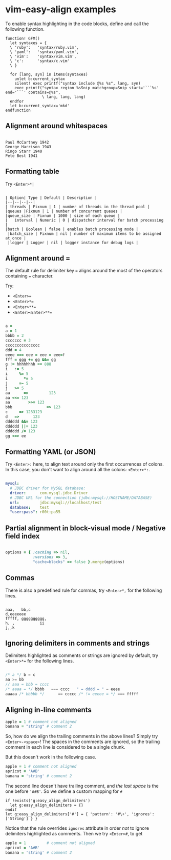 vim-easy-align examples
=======================

To enable syntax highlighting in the code blocks, define and call the following
function.

```vim
function! GFM()
  let syntaxes = {
  \ 'ruby':   'syntax/ruby.vim',
  \ 'yaml':   'syntax/yaml.vim',
  \ 'vim':    'syntax/vim.vim',
  \ 'c':      'syntax/c.vim'
  \ }

  for [lang, syn] in items(syntaxes)
    unlet b:current_syntax
    silent! exec printf("syntax include @%s %s", lang, syn)
    exec printf("syntax region %sSnip matchgroup=Snip start='```%s' end='```' contains=@%s",
                \ lang, lang, lang)
  endfor
  let b:current_syntax='mkd'
endfunction
```

Alignment around whitespaces
----------------------------

```

Paul McCartney 1942
George Harrison 1943
Ringo Starr 1940
Pete Best 1941

```

Formatting table
----------------

Try `<Enter>*|`

```

| Option| Type | Default | Description |
|--|--|--|--|
| threads | Fixnum | 1 | number of threads in the thread pool |
|queues |Fixnum | 1 | number of concurrent queues |
|queue_size | Fixnum | 1000 | size of each queue |
|   interval | Numeric | 0 | dispatcher interval for batch processing |
|batch | Boolean | false | enables batch processing mode |
 |batch_size | Fixnum | nil | number of maximum items to be assigned at once |
 |logger | Logger | nil | logger instance for debug logs |

```


Alignment around =
------------------

The default rule for delimiter key `=` aligns around the most of the operators
containing `=` character.

Try:
- `<Enter>=`
- `<Enter>*=`
- `<Enter>**=`
- `<Enter><Enter>**=`

```ruby

a =
a = 1
bbbb = 2
ccccccc = 3
ccccccccccccccc
ddd = 4
eeee === eee = eee = eee=f
fff = ggg += gg &&= gg
g != hhhhhhhh == 888
i   := 5
i     %= 5
i       *= 5
j     =~ 5
j   >= 5
aa      =>         123
aa <<= 123
aa        >>= 123
bbb               => 123
c     => 1233123
d   =>      123
dddddd &&= 123
dddddd ||= 123
dddddd /= 123
gg <=> ee

```

Formatting YAML (or JSON)
-------------------------

Try `<Enter>:` here, to align text around only the first occurrences of colons.
In this case, you don't want to align around all the colons: `<Enter>*:`.

```yaml

mysql:
  # JDBC driver for MySQL database:
  driver:      com.mysql.jdbc.Driver
  # JDBC URL for the connection (jdbc:mysql://HOSTNAME/DATABASE)
  url:         jdbc:mysql://localhost/test
  database:    test
  "user:pass": r00t:pa55

```

Partial alignment in block-visual mode / Negative field index
-------------------------------------------------------------

```ruby

options = { :caching => nil,
            :versions => 3,
            "cache=blocks" => false }.merge(options)

```

Commas
------

There is also a predefined rule for commas, try `<Enter>*,` for the following
lines.

```

aaa,   bb,c
d,eeeeeee
fffff, gggggggggg,
h, ,           ii
j,,k

```

Ignoring delimiters in comments and strings
-------------------------------------------

Delimiters highlighted as comments or strings are ignored by default, try
`<Enter>*=` for the following lines.

```c

/* a */ b = c
aa >= bb
// aaa = bbb = cccc
/* aaaa = */ bbbb   === cccc   " = dddd = " = eeee
aaaaa /* bbbbb */      == ccccc /* != eeeee = */ === fffff

```

Aligning in-line comments
-------------------------

```ruby
apple = 1 # comment not aligned
banana = "string" # comment 2
```

So, how do we align the trailing comments in the above lines?
Simply try `<Enter>-<space>`! The spaces in the comments are ignored, so the
trailing comment in each line is considered to be a single chunk.

But this doesn't work in the following case.

```ruby
apple = 1 # comment not aligned
apricot = 'A#B'
banana = 'string' # comment 2
```

The second line doesn't have trailing comment, and *the last space* is the one
before `'A#B'`. So we define a custom mapping for `#`

```vim
if !exists('g:easy_align_delimiters')
  let g:easy_align_delimiters = {}
endif
let g:easy_align_delimiters['#'] = { 'pattern': '#\+', 'ignores': ['String'] } }
```

Notice that the rule overrides `ignores` attribute in order *not* to ignore
delimiters highlighted as comments. Then we try `<Enter>#`, to get

```ruby
apple = 1         # comment not aligned
apricot = 'A#B'
banana = 'string' # comment 2
```

